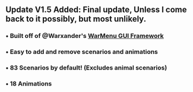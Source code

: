 ## Update V1.5 Added: Final update, Unless I come back to it possibly, but most unlikely.


### • Built off of @Warxander's [WarMenu GUI Framework](https://forum.fivem.net/t/release-0-9-7-warmenu-lua-gui-framework/41249)
### • Easy to add and remove scenarios and animations
### • 83 Scenarios by default! (Excludes animal scenarios)
### • 18 Animations
